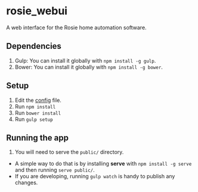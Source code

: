 # rosie_webui
A web interface for the Rosie home automation software.

## Dependencies
1. Gulp: You can install it globally with `npm install -g gulp`.
2. Bower: You can install it globally with `npm install -g bower`.

## Setup
1. Edit the [config](https://github.com/Olson3R/rosie_webui/blob/master/config/config.json) file.
2. Run `npm install`
3. Run `bower install`
4. Run `gulp setup`

## Running the app
1. You will need to serve the `public/` directory.
  * A simple way to do that is by installing **serve** with `npm install -g serve` and then running `serve public/`.
  * If you are developing, running `gulp watch` is handy to publish any changes.
